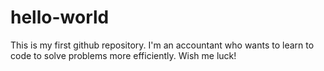# hello-world
This is my first github repository.
I'm an accountant who wants to learn to code to solve problems more efficiently. Wish me luck!
